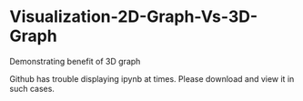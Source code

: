 # Visualization-2D-Graph-Vs-3D-Graph
Demonstrating benefit of 3D graph

Github has trouble displaying ipynb at times.
Please download and view it in such cases.
